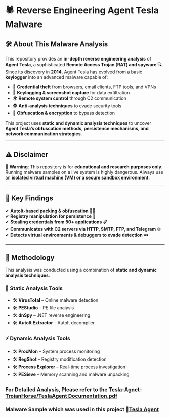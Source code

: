 # 🕷️ Reverse Engineering Agent Tesla Malware  

## 🛠️ About This Malware Analysis  
This repository provides an **in-depth reverse engineering analysis** of **Agent Tesla**, a sophisticated **Remote Access Trojan (RAT) and spyware 🔍**. Since its discovery in **2014**, Agent Tesla has evolved from a basic **keylogger** into an advanced malware capable of:  

- 🛑 **Credential theft** from browsers, email clients, FTP tools, and VPNs  
- 🎥 **Keylogging & screenshot capture** for data exfiltration  
- 🌍 **Remote system control** through C2 communication  
- 🕵️ **Anti-analysis techniques** to evade security tools  
- 🔐 **Obfuscation & encryption** to bypass detection  

This project uses **static and dynamic analysis techniques** to uncover **Agent Tesla’s obfuscation methods, persistence mechanisms, and network communication strategies**.  

---

## ⚠️ Disclaimer  
🚨 **Warning**: This repository is for **educational and research purposes only**. Running malware samples on a live system is highly dangerous. Always use an **isolated virtual machine (VM) or a secure sandbox environment**.  

---

## 📌 Key Findings  
✔ **AutoIt-based packing & obfuscation** 🏴‍☠️  
✔ **Registry manipulation for persistence** 🔄  
✔ **Stealing credentials from 50+ applications** 🔓  
✔ **Communicates with C2 servers via HTTP, SMTP, FTP, and Telegram** 🌐  
✔ **Detects virtual environments & debuggers to evade detection** 🕶️  

---

## 📖 Methodology  
This analysis was conducted using a combination of **static and dynamic analysis techniques**.  

### **🔬 Static Analysis Tools**  
- 🛠️ **VirusTotal** – Online malware detection  
- 🛠️ **PEStudio** – PE file analysis  
- 🛠️ **dnSpy** – .NET reverse engineering  
- 🛠️ **AutoIt Extractor** – AutoIt decompiler  

### **⚡ Dynamic Analysis Tools**  
- 🛠️ **ProcMon** – System process monitoring  
- 🛠️ **RegShot** – Registry modification detection  
- 🛠️ **Process Explorer** – Real-time process investigation  
- 🛠️ **PESieve** – Memory scanning and malware unpacking  

### For Detailed Analysis, Please refer to the [Tesla-Agnet-TrojanHorse/TeslaAgent Documentation.pdf](https://github.com/sakshat-bhattarai/Tesla-Agnet-TrojanHorse/blob/main/TeslaAgent%20Documentation.pdf)

### Malware Sample which was used in this project 🔗[Tesla Agent](https://bazaar.abuse.ch/sample/e17062f3e40417b32b67892e68cd134a6b5ea179e75182749ced9249fe049fa4)

